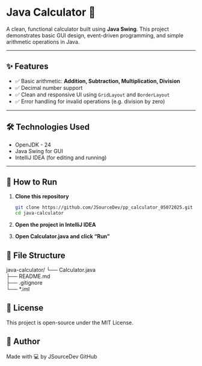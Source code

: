 # Java Calculator 🧮

A clean, functional calculator built using **Java Swing**. This project demonstrates basic GUI design, event-driven programming, and simple arithmetic operations in Java.

---

## ✨ Features

- ✅ Basic arithmetic: **Addition, Subtraction, Multiplication, Division**
- ✅ Decimal number support
- ✅ Clean and responsive UI using `GridLayout` and `BorderLayout`
- ✅ Error handling for invalid operations (e.g. division by zero)

---

## 🛠️ Technologies Used

- OpenJDK - 24 
- Java Swing for GUI
- IntelliJ IDEA (for editing and running)

---

## 🚀 How to Run

1. **Clone this repository**
   ```bash
   git clone https://github.com/JSourceDev/pp_calculator_05072025.git
   cd java-calculator
   ```
   
2. **Open the project in IntelliJ IDEA**
3. **Open Calculator.java and click “Run”**

## 📁 **File Structure**

java-calculator/
└── Calculator.java   
├── README.md               
├── .gitignore              
└── *.iml                   

## 📄 **License**

This project is open-source under the MIT License.

## 👤 **Author**

Made with 💻 by JSourceDev
GitHub
